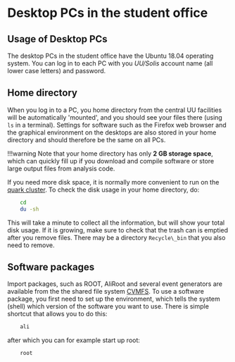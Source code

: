 # Desktop PCs in the student office


## Usage of Desktop PCs


The desktop PCs in the student office have the Ubuntu 18.04 operating
system. You can log in to each PC with you *UU/Solis* account name (all
lower case letters) and password.

## Home directory


When you log in to a PC, you home directory from the central UU
facilities will be automatically 'mounted', and you should see your
files there (using ``ls`` in a terminal). Settings for software such as
the Firefox web browser and the graphical environment on the desktops
are also stored in your home directory and should therefore be the same
on all PCs.


!!!warning 
    Note that your home directory has only **2 GB storage
    space**, which can quickly fill up if you download and compile software
    or store large output files from analysis code. 
    
If you need more disk space, it is normally more convenient to run on the [quark cluster](quark_cluster.md).
To check the disk usage in your home directory, do:    
```bash
    cd
    du -sh
```
This will take a minute to collect all the information, but will show
your total disk usage. If it is growing, make sure to check that the
trash can is emptied after you remove files. There may be a directory
``Recycle\_bin`` that you also need to remove.

## Software packages


Import packages, such as ROOT, AliRoot and several event generators are
available from the the shared file system [CVMFS](https://cernvm.cern.ch/portal/filesystem>). To use a software
package, you first need to set up the environment, which tells the
system (shell) which version of the software you want to use. There is
simple shortcut that allows you to do this:

```bash
    ali
```

after which you can for example start up root:

```bash
    root
```